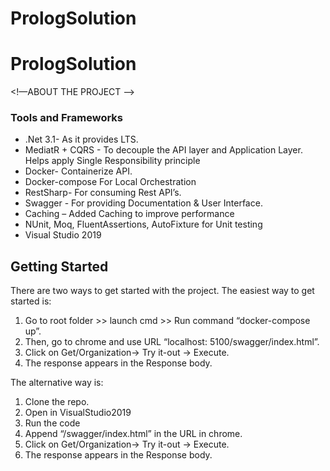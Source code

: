 # PrologSolution
# PrologSolution
<!—ABOUT THE PROJECT -->
### Tools and Frameworks
* .Net 3.1- As it provides LTS.
* MediatR + CQRS - To decouple the API layer and Application Layer. Helps apply Single Responsibility principle
* Docker- Containerize API.
* Docker-compose For Local Orchestration 
* RestSharp- For consuming Rest API’s.
* Swagger - For providing Documentation & User Interface. 
* Caching – Added Caching to improve performance
* NUnit, Moq, FluentAssertions, AutoFixture for Unit testing
* Visual Studio 2019

<!-- GETTING STARTED -->
## Getting Started
There are two ways to get started with the project.
The easiest way to get started is:
1. Go to root folder >> launch cmd >> Run command “docker-compose up”. 
2. Then, go to chrome and use URL “localhost: 5100/swagger/index.html”.
3. Click on Get/Organization-> Try it-out -> Execute.
4. The response appears in the Response body.

The alternative way is:
1. Clone the repo.
2. Open in VisualStudio2019
3. Run the code
4. Append “/swagger/index.html” in the URL in chrome.
5. Click on Get/Organization-> Try it-out -> Execute.
6. The response appears in the Response body.

















